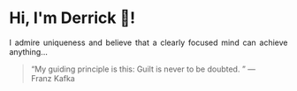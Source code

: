 # Hi, I'm Derrick 👋!
<p align="justify">I admire uniqueness and believe that a clearly focused mind can achieve anything...</p> 
<!-- #quote-start -->
<blockquote>&ldquo;My guiding principle is this: Guilt is never to be doubted. &rdquo; &mdash; <footer>Franz Kafka</footer></blockquote>
<!-- #quote-end -->

